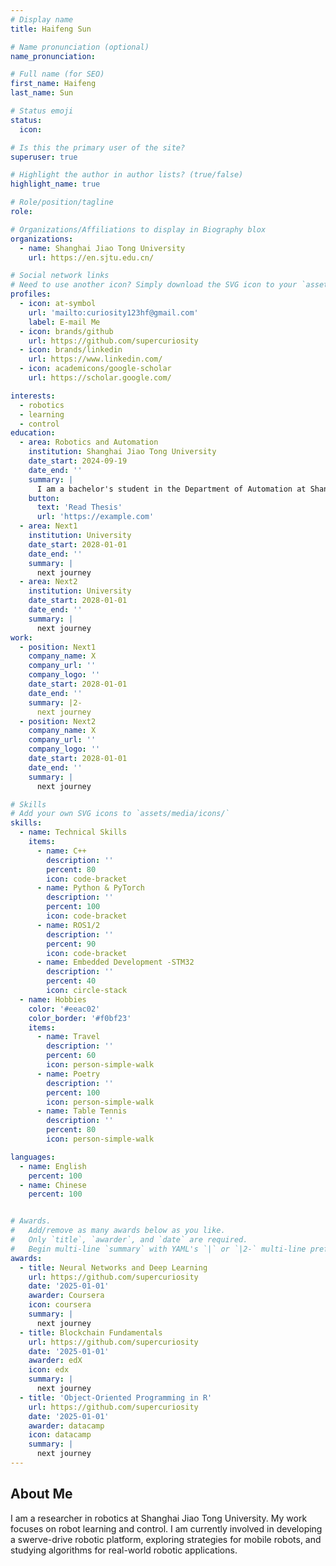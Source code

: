 ```yaml
---
# Display name
title: Haifeng Sun

# Name pronunciation (optional)
name_pronunciation:  

# Full name (for SEO)
first_name: Haifeng
last_name: Sun

# Status emoji
status:
  icon:  

# Is this the primary user of the site?
superuser: true

# Highlight the author in author lists? (true/false)
highlight_name: true

# Role/position/tagline
role:  

# Organizations/Affiliations to display in Biography blox
organizations:
  - name: Shanghai Jiao Tong University
    url: https://en.sjtu.edu.cn/

# Social network links
# Need to use another icon? Simply download the SVG icon to your `assets/media/icons/` folder.
profiles:
  - icon: at-symbol
    url: 'mailto:curiosity123hf@gmail.com'
    label: E-mail Me
  - icon: brands/github
    url: https://github.com/supercuriosity
  - icon: brands/linkedin
    url: https://www.linkedin.com/
  - icon: academicons/google-scholar
    url: https://scholar.google.com/

interests:
  - robotics
  - learning
  - control
education:
  - area: Robotics and Automation
    institution: Shanghai Jiao Tong University
    date_start: 2024-09-19
    date_end: ''
    summary: |
      I am a bachelor's student in the Department of Automation at Shanghai Jiao Tong University. After joining the IWIN-FINS Lab, I began conducting research in the area of robotic learning and control.
    button:
      text: 'Read Thesis'
      url: 'https://example.com'
  - area: Next1
    institution: University
    date_start: 2028-01-01
    date_end: ''
    summary: |
      next journey
  - area: Next2
    institution: University
    date_start: 2028-01-01
    date_end: ''
    summary: |
      next journey
work:
  - position: Next1
    company_name: X
    company_url: ''
    company_logo: ''
    date_start: 2028-01-01
    date_end: ''
    summary: |2-
      next journey
  - position: Next2
    company_name: X
    company_url: ''
    company_logo: ''
    date_start: 2028-01-01
    date_end: ''
    summary: |
      next journey

# Skills
# Add your own SVG icons to `assets/media/icons/`
skills:
  - name: Technical Skills
    items:
      - name: C++
        description: ''
        percent: 80
        icon: code-bracket
      - name: Python & PyTorch
        description: ''
        percent: 100
        icon: code-bracket
      - name: ROS1/2
        description: ''
        percent: 90
        icon: code-bracket
      - name: Embedded Development -STM32
        description: ''
        percent: 40
        icon: circle-stack
  - name: Hobbies
    color: '#eeac02'
    color_border: '#f0bf23'
    items:
      - name: Travel
        description: ''
        percent: 60
        icon: person-simple-walk
      - name: Poetry
        description: ''
        percent: 100
        icon: person-simple-walk
      - name: Table Tennis
        description: ''
        percent: 80
        icon: person-simple-walk

languages:
  - name: English
    percent: 100
  - name: Chinese
    percent: 100


# Awards.
#   Add/remove as many awards below as you like.
#   Only `title`, `awarder`, and `date` are required.
#   Begin multi-line `summary` with YAML's `|` or `|2-` multi-line prefix and indent 2 spaces below.
awards:
  - title: Neural Networks and Deep Learning
    url: https://github.com/supercuriosity
    date: '2025-01-01'
    awarder: Coursera
    icon: coursera
    summary: |
      next journey
  - title: Blockchain Fundamentals
    url: https://github.com/supercuriosity
    date: '2025-01-01'
    awarder: edX
    icon: edx
    summary: |
      next journey
  - title: 'Object-Oriented Programming in R'
    url: https://github.com/supercuriosity
    date: '2025-01-01'
    awarder: datacamp
    icon: datacamp
    summary: |
      next journey
---
```


## About Me

I am a researcher in robotics at Shanghai Jiao Tong University. My work focuses on robot learning and control. I am currently involved in developing a swerve-drive robotic platform, exploring strategies for mobile robots, and studying algorithms for real-world robotic applications.
